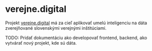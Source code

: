 # verejne.digital
Projekt [verejne.digital](https://verejne.digital?about) má za cieľ aplikovať umelú inteligenciu na dáta zverejňované slovenskými verejnými inštitúciami.

TODO: Pridať dokumentáciu ako developovať frontend, backend, ako vytvárať nový projekt, kde sú dáta.
